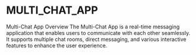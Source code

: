 # MULTI_CHAT_APP
Multi-Chat App Overview The Multi-Chat App is a real-time messaging application that enables users to communicate with each other seamlessly. It supports multiple chat rooms, direct messaging, and various interactive features to enhance the user experience. 
